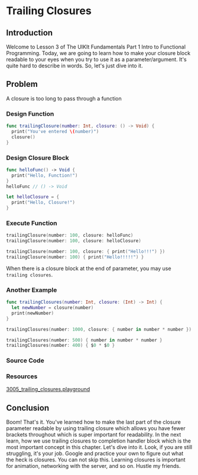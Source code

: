 # Trailing Closures

## Introduction
Welcome to Lesson 3 of The UIKIt Fundamentals Part 1 Intro to Functional Programming. Today, we are going to learn how to make your closure block readable to your eyes when you try to use it as a parameter/argument. It's quite hard to describe in words. So, let's just dive into it.

## Problem
A closure is too long to pass through a function

### Design Function
```swift
func trailingClosure(number: Int, closure: () -> Void) {
  print("You've entered \(number)")
  closure()
}
```

### Design Closure Block
```swift
func helloFunc() -> Void {
  print("Hello, Function!")
}
helloFunc // () -> Void

let helloClosure = {
  print("Hello, Closure!")
}
```

### Execute Function
```swift
trailingClosure(number: 100, closure: helloFunc)
trailingClosure(number: 100, closure: helloClosure)

trailingClosure(number: 100, closure: { print("Hello!!!") })
trailingClosure(number: 100) { print("Hello!!!!!") }
```

When there is a closure block at the end of parameter, you may use `trailing closures`.

### Another Example
```swift
func trailingClosures(number: Int, closure: (Int) -> Int) {
  let newNumber = closure(number)
  print(newNumber)
}

trailingClosures(number: 1000, closure: { number in number * number })

trailingClosures(number: 500) { number in number * number }
trailingClosures(number: 400) { $0 * $0 }
```






### Source Code
### Resources
[3005_trailing_closures.playground](https://www.dropbox.com/sh/ahn75farmnscvxy/AADFWLKiwFwJoyMjd2dTFbwCa?dl=0)


## Conclusion
Boom! That's it. You've learned how to make the last part of the closure parameter readable by using trailing closure which allows you have fewer brackets throughout which is super important for readability. In the next learn, how we use trailing closures to completion handler block which is the most important concept in this chapter. Let's dive into it. Look, if you are still struggling, it's your job. Google and practice your own to figure out what the heck is closures. You can not skip this. Learning closures is important for animation, networking with the server, and so on. Hustle my friends.
